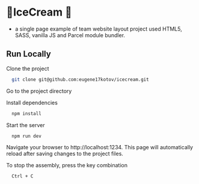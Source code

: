 
# 🍧IceCream 📃

  - a single page example of team website layout project used HTML5, SASS, vanilla JS and Parcel module bundler.

## Run Locally

Clone the project

```bash
  git clone git@github.com:eugene17kotov/icecream.git
```

Go to the project directory

Install dependencies

```bash
  npm install
```

Start the server

```bash
  npm run dev
```

Navigate your browser to http://localhost:1234.
This page will automatically reload after saving changes to the project files.

To stop the assembly, press the key combination

```bash
  Ctrl + C
```
